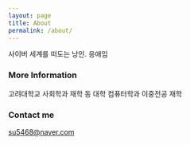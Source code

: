```yaml
---
layout: page
title: About
permalink: /about/
---
```


사이버 세계를 떠도는 낭인.
응애임

### More Information

고려대학교 사회학과 재학
동 대학 컴퓨터학과 이중전공 재학

### Contact me

[su5468@naver.com](mailto:su5468@naver.com)
